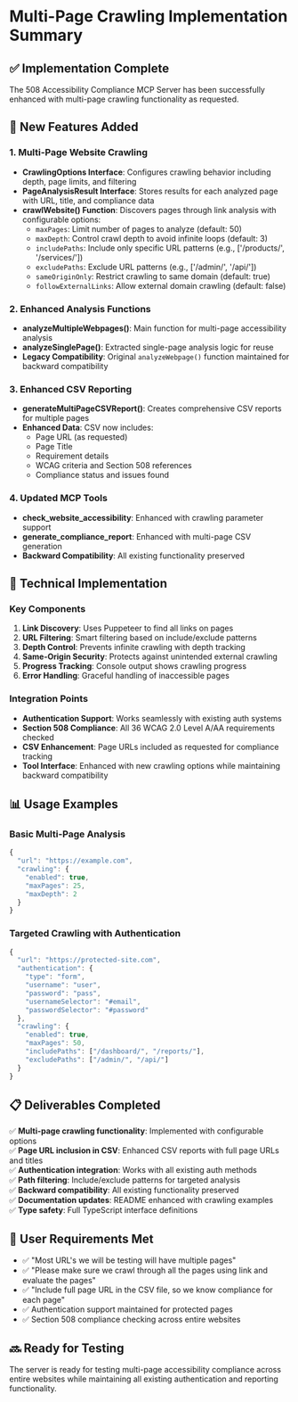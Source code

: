# Multi-Page Crawling Implementation Summary

## ✅ Implementation Complete

The 508 Accessibility Compliance MCP Server has been successfully enhanced with multi-page crawling functionality as requested.

## 🚀 New Features Added

### 1. Multi-Page Website Crawling
- **CrawlingOptions Interface**: Configures crawling behavior including depth, page limits, and filtering
- **PageAnalysisResult Interface**: Stores results for each analyzed page with URL, title, and compliance data
- **crawlWebsite() Function**: Discovers pages through link analysis with configurable options:
  - `maxPages`: Limit number of pages to analyze (default: 50)
  - `maxDepth`: Control crawl depth to avoid infinite loops (default: 3)  
  - `includePaths`: Include only specific URL patterns (e.g., ['/products/', '/services/'])
  - `excludePaths`: Exclude URL patterns (e.g., ['/admin/', '/api/'])
  - `sameOriginOnly`: Restrict crawling to same domain (default: true)
  - `followExternalLinks`: Allow external domain crawling (default: false)

### 2. Enhanced Analysis Functions
- **analyzeMultipleWebpages()**: Main function for multi-page accessibility analysis
- **analyzeSinglePage()**: Extracted single-page analysis logic for reuse
- **Legacy Compatibility**: Original `analyzeWebpage()` function maintained for backward compatibility

### 3. Enhanced CSV Reporting
- **generateMultiPageCSVReport()**: Creates comprehensive CSV reports for multiple pages
- **Enhanced Data**: CSV now includes:
  - Page URL (as requested)
  - Page Title
  - Requirement details
  - WCAG criteria and Section 508 references
  - Compliance status and issues found

### 4. Updated MCP Tools
- **check_website_accessibility**: Enhanced with crawling parameter support
- **generate_compliance_report**: Enhanced with multi-page CSV generation
- **Backward Compatibility**: All existing functionality preserved

## 🔧 Technical Implementation

### Key Components
1. **Link Discovery**: Uses Puppeteer to find all links on pages
2. **URL Filtering**: Smart filtering based on include/exclude patterns
3. **Depth Control**: Prevents infinite crawling with depth tracking
4. **Same-Origin Security**: Protects against unintended external crawling
5. **Progress Tracking**: Console output shows crawling progress
6. **Error Handling**: Graceful handling of inaccessible pages

### Integration Points
- **Authentication Support**: Works seamlessly with existing auth systems
- **Section 508 Compliance**: All 36 WCAG 2.0 Level A/AA requirements checked
- **CSV Enhancement**: Page URLs included as requested for compliance tracking
- **Tool Interface**: Enhanced with new crawling options while maintaining backward compatibility

## 📊 Usage Examples

### Basic Multi-Page Analysis
```typescript
{
  "url": "https://example.com",
  "crawling": {
    "enabled": true,
    "maxPages": 25,
    "maxDepth": 2
  }
}
```

### Targeted Crawling with Authentication
```typescript
{
  "url": "https://protected-site.com",
  "authentication": {
    "type": "form",
    "username": "user",
    "password": "pass",
    "usernameSelector": "#email",
    "passwordSelector": "#password"
  },
  "crawling": {
    "enabled": true,
    "maxPages": 50,
    "includePaths": ["/dashboard/", "/reports/"],
    "excludePaths": ["/admin/", "/api/"]
  }
}
```

## 📋 Deliverables Completed

✅ **Multi-page crawling functionality**: Implemented with configurable options  
✅ **Page URL inclusion in CSV**: Enhanced CSV reports with full page URLs and titles  
✅ **Authentication integration**: Works with all existing auth methods  
✅ **Path filtering**: Include/exclude patterns for targeted analysis  
✅ **Backward compatibility**: All existing functionality preserved  
✅ **Documentation updates**: README enhanced with crawling examples  
✅ **Type safety**: Full TypeScript interface definitions  

## 🎯 User Requirements Met

- ✅ "Most URL's we will be testing will have multiple pages"
- ✅ "Please make sure we crawl through all the pages using link and evaluate the pages"
- ✅ "Include full page URL in the CSV file, so we know compliance for each page"
- ✅ Authentication support maintained for protected pages
- ✅ Section 508 compliance checking across entire websites

## 🔜 Ready for Testing

The server is ready for testing multi-page accessibility compliance across entire websites while maintaining all existing authentication and reporting functionality.